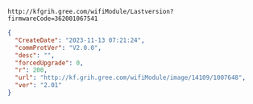 `http://kfgrih.gree.com/wifiModule/Lastversion?firmwareCode=362001067541`

```json
{
  "CreateDate": "2023-11-13 07:21:24",
  "commProtVer": "V2.0.0",
  "desc": "",
  "forcedUpgrade": 0,
  "r": 200,
  "url": "http://kf.grih.gree.com/wifiModule/image/14109/1007648",
  "ver": "2.01"
}
```